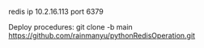 redis ip
10.2.16.113
port 6379

Deploy procedures:
git clone -b main https://github.com/rainmanyu/pythonRedisOperation.git